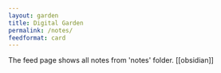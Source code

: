 ```yaml
---
layout: garden
title: Digital Garden
permalink: /notes/
feedformat: card
---
```



The feed page shows all notes from 'notes' folder. [[obsidian]]
